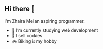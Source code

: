 ## Hi there 👋
I'm Zhaira Mei
an aspiring programmer.

- 🌱 I’m currently studying web development
- 🍪 I sell cookies
- 🚲 Biking is my hobby 

